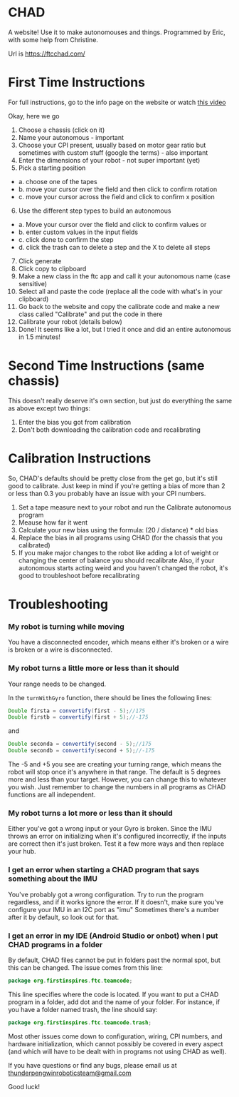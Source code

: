 # CHAD
A website! Use it to make autonomouses and things. Programmed by Eric, with some help from Christine.

Url is https://ftcchad.com/

# First Time Instructions
For full instructions, go to the info page on the website or watch [this video](https://www.youtube.com/watch?v=Q_lo40TsDUI)

Okay, here we go
  1. Choose a chassis (click on it)
  2. Name your autonomous - important
  3. Choose your CPI present, usually based on motor gear ratio but sometimes with custom stuff (google the terms) - also important
  4. Enter the dimensions of your robot - not super important (yet)
  5. Pick a starting position
  - a. choose one of the tapes
  - b. move your cursor over the field and then click to confirm rotation
  - c. move your cursor across the field and click to confirm x position
  6. Use the different step types to build an autonomous
  - a. Move your cursor over the field and click to confirm values or
  - b. enter custom values in the input fields
  - c. click done to confirm the step
  - d. click the trash can to delete a step and the X to delete all steps
  7. Click generate
  8. Click copy to clipboard
  9. Make a new class in the ftc app and call it your autonomous name (case sensitive)
  10. Select all and paste the code (replace all the code with what's in your clipboard)
  11. Go back to the website and copy the calibrate code and make a new class called "Calibrate" and put the code in there
  12. Calibrate your robot (details below)
  13. Done!
It seems like a lot, but I tried it once and did an entire autonomous in 1.5 minutes!

# Second Time Instructions (same chassis)
This doesn't really deserve it's own section, but just do everything the same as above except two things:
  1. Enter the bias you got from calibration
  2. Don't both downloading the calibration code and recalibrating

# Calibration Instructions
So, CHAD's defaults should be pretty close from the get go, but it's still good to calibrate. Just keep in mind if you're getting a bias of more than 2 or less than 0.3 you probably have an issue with your CPI numbers.
  1. Set a tape measure next to your robot and run the Calibrate autonomous program
  2. Meause how far it went
  3. Calculate your new bias using the formula:  (20 / distance) * old bias
  4. Replace the bias in all programs using CHAD (for the chassis that you calibrated)
  5. If you make major changes to the robot like adding a lot of weight or changing the center of balance you should recalibrate
Also, if your autonomous starts acting weird and you haven't changed the robot, it's good to troubleshoot before recalibrating

# Troubleshooting
### My robot is turning while moving
You have a disconnected encoder, which means either it's broken or a wire is broken or a wire is disconnected.

### My robot turns a little more or less than it should
Your range needs to be changed.

In the `turnWithGyro` function, there should be lines the following lines:

```java
Double firsta = convertify(first - 5);//175
Double firstb = convertify(first + 5);//-175
```

and
      
```java
Double seconda = convertify(second - 5);//175
Double secondb = convertify(second + 5);//-175
```

The -5 and +5 you see are creating your turning range, which means the robot will stop once it's anywhere in that range. The default is 5 degrees more and less than your target. However, you can change this to whatever you wish. Just remember to change the numbers in all programs as CHAD functions are all independent.

### My robot turns a lot more or less than it should
Either you've got a wrong input or your Gyro is broken. Since the IMU throws an error on initializing when it's configured incorrectly, if the inputs are correct then it's just broken. Test it a few more ways and then replace your hub.

### I get an error when starting a CHAD program that says something about the IMU
You've probably got a wrong configuration. Try to run the program regardless, and if it works ignore the error. If it doesn't, make sure you've configure your IMU in an I2C port as "imu" Sometimes there's a number after it by default, so look out for that.

### I get an error in my IDE (Android Studio or onbot) when I put CHAD programs in a folder
By default, CHAD files cannot be put in folders past the normal spot, but this can be changed.
The issue comes from this line:

```java
package org.firstinspires.ftc.teamcode;
```
This line specifies where the code is located. If you want to put a CHAD program in a folder, add dot and the name of your folder. For instance, if you have a folder named trash, the line should say:

```java
package org.firstinspires.ftc.teamcode.trash;
```

Most other issues come down to configuration, wiring, CPI numbers, and hardware initialization, which cannot possibly be covered in every aspect (and which will have to be dealt with in programs not using CHAD as well).

If you have questions or find any bugs, please email us at thunderpengwinroboticsteam@gmail.com

Good luck!
